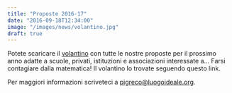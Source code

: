 ```yaml
---
title: "Proposte 2016-17"
date: "2016-09-18T12:34:00"
image: "/images/news/volantino.jpg"
draft: true
---
```


Potete scaricare il [volantino][1] con tutte le nostre proposte per il prossimo anno
adatte a scuole, privati, istituzioni e associazioni interessate a... Farsi
contagiare dalla matematica! Il volantino lo trovate seguendo questo link.

Per maggiori informazioni scriveteci a [pigreco@luogoideale.org][2].

[1]: volantini/volantino_1617.pdf
[2]: mailto:pigreco@luogoideale.org
